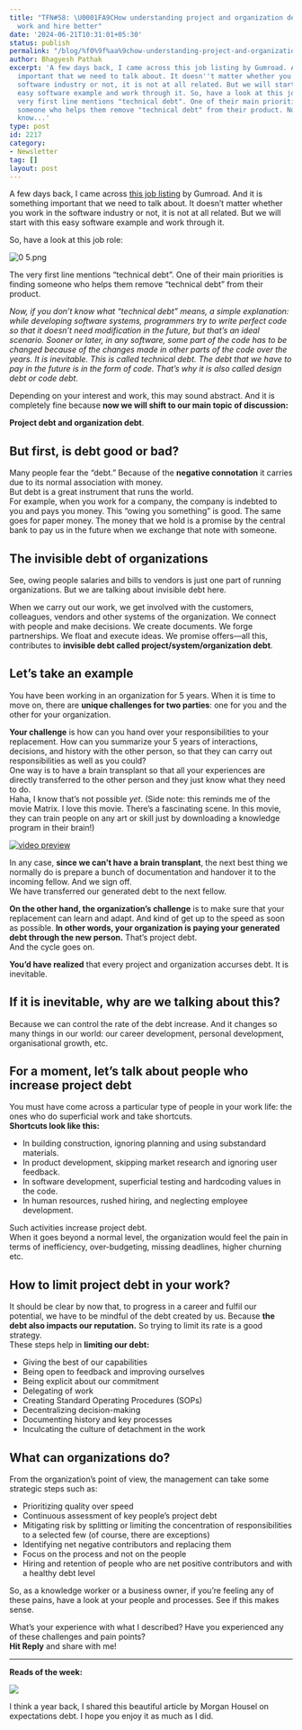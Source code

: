 ```yaml
---
title: "TFN#58: \U0001FA9CHow understanding project and organization debt helps us
  work and hire better"
date: '2024-06-21T10:31:01+05:30'
status: publish
permalink: "/blog/%f0%9f%aa%9chow-understanding-project-and-organization-debt-helps-us-work-and-hire-better"
author: Bhagyesh Pathak
excerpt: 'A few days back, I came across this job listing by Gumroad. And it is something
  important that we need to talk about. It doesn''t matter whether you work in the
  software industry or not, it is not at all related. But we will start with this
  easy software example and work through it. So, have a look at this job role: The
  very first line mentions "technical debt". One of their main priorities is finding
  someone who helps them remove "technical debt" from their product. Now, if you don''t
  know...'
type: post
id: 2217
category:
- Newsletter
tag: []
layout: post
---
```


A few days back, I came across [this job listing](https://app.flexile.com/roles/gumroad/software-engineer-bw049ph4cr42y) by Gumroad. And it is something important that we need to talk about. It doesn’t matter whether you work in the software industry or not, it is not at all related. But we will start with this easy software example and work through it.

So, have a look at this job role:

![0 5.png](https://embed.filekitcdn.com/e/tkwVjiL2WnM6sb9P2ZThes/deZyGwrJmUfsLXdnEBejQF)

The very first line mentions “technical debt”. One of their main priorities is finding someone who helps them remove “technical debt” from their product.

*Now, if you don’t know what “technical debt” means, a simple explanation: while developing software systems, programmers try to write perfect code so that it doesn’t need modification in the future, but that’s an ideal scenario. Sooner or later, in any software, some part of the code has to be changed because of the changes made in other parts of the code over the years. It is inevitable. This is called technical debt. The debt that we have to pay in the future is in the form of code. That’s why it is also called design debt or code debt.*

Depending on your interest and work, this may sound abstract. And it is completely fine because **now we will shift to our main topic of discussion:**

**Project debt and organization debt**.

But first, is debt good or bad?
-------------------------------

Many people fear the “debt.” Because of the **negative connotation** it carries due to its normal association with money.  
But debt is a great instrument that runs the world.  
For example, when you work for a company, the company is indebted to you and pays you money. This “owing you something” is good. The same goes for paper money. The money that we hold is a promise by the central bank to pay us in the future when we exchange that note with someone.

The invisible debt of organizations
-----------------------------------

See, owing people salaries and bills to vendors is just one part of running organizations. But we are talking about invisible debt here.

When we carry out our work, we get involved with the customers, colleagues, vendors and other systems of the organization. We connect with people and make decisions. We create documents. We forge partnerships. We float and execute ideas. We promise offers—all this, contributes to **invisible debt called project/system/organization debt**.

Let’s take an example
---------------------

You have been working in an organization for 5 years. When it is time to move on, there are **unique challenges for two parties**: one for you and the other for your organization.

**Your challenge** is how can you hand over your responsibilities to your replacement. How can you summarize your 5 years of interactions, decisions, and history with the other person, so that they can carry out responsibilities as well as you could?  
One way is to have a brain transplant so that all your experiences are directly transferred to the other person and they just know what they need to do.  
Haha, I know that’s not possible *yet*. (Side note: this reminds me of the movie Matrix. I love this movie. There’s a fascinating scene. In this movie, they can train people on any art or skill just by downloading a knowledge program in their brain!)

[![video preview](https://functions-js.convertkit.com/playbutton?play=%23324C85&accent=%23ffffff&thumbnailof=%E2%80%8Bhttps%3A%2F%2Fwww.youtube.com%2Fwatch%3Fv%3D9cL7HVU-uU4&width=480&height=270&fit=contain)​](//www.youtube.com/watch?v=9cL7HVU-uU4)

In any case, **since we can’t have a brain transplant**, the next best thing we normally do is prepare a bunch of documentation and handover it to the incoming fellow. And we sign off.  
We have transferred our generated debt to the next fellow.

**On the other hand, the organization’s challenge** is to make sure that your replacement can learn and adapt. And kind of get up to the speed as soon as possible. **In other words, your organization is paying your generated debt through the new person.** That’s project debt.  
And the cycle goes on.

**You’d have realized** that every project and organization accurses debt. It is inevitable.

If it is inevitable, why are we talking about this?
---------------------------------------------------

Because we can control the rate of the debt increase. And it changes so many things in our world: our career development, personal development, organisational growth, etc.

For a moment, let’s talk about people who increase project debt
---------------------------------------------------------------

You must have come across a particular type of people in your work life: the ones who do superficial work and take shortcuts.  
​**Shortcuts look like this:**

- In building construction, ignoring planning and using substandard materials.
- In product development, skipping market research and ignoring user feedback.
- In software development, superficial testing and hardcoding values in the code.
- In human resources, rushed hiring, and neglecting employee development.

Such activities increase project debt.  
When it goes beyond a normal level, the organization would feel the pain in terms of inefficiency, over-budgeting, missing deadlines, higher churning etc.

How to limit project debt in your work?
---------------------------------------

It should be clear by now that, to progress in a career and fulfil our potential, we have to be mindful of the debt created by us. Because **the debt also impacts our reputation.** So trying to limit its rate is a good strategy.  
These steps help in **limiting our debt:**

- Giving the best of our capabilities
- Being open to feedback and improving ourselves
- Being explicit about our commitment
- Delegating of work
- Creating Standard Operating Procedures (SOPs)
- Decentralizing decision-making
- Documenting history and key processes
- Inculcating the culture of detachment in the work

What can organizations do?
--------------------------

From the organization’s point of view, the management can take some strategic steps such as:

- Prioritizing quality over speed
- Continuous assessment of key people’s project debt
- Mitigating risk by splitting or limiting the concentration of responsibilities to a selected few (of course, there are exceptions)
- Identifying net negative contributors and replacing them
- Focus on the process and not on the people
- Hiring and retention of people who are net positive contributors and with a healthy debt level

So, as a knowledge worker or a business owner, if you’re feeling any of these pains, have a look at your people and processes. See if this makes sense.

What’s your experience with what I described? Have you experienced any of these challenges and pain points?  
​**Hit Reply** and share with me!

---

**Reads of the week:**

[![](https://embed.filekitcdn.com/e/tkwVjiL2WnM6sb9P2ZThes/8mfpYrK1rMMPEb4ZEwdpFf)](https://collabfund.com/blog/expectations-debt/)

I think a year back, I shared this beautiful article by Morgan Housel on expectations debt. I hope you enjoy it as much as I did.